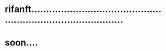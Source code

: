 # rifanft....................................................................................
# soon....
